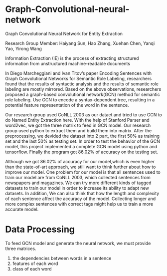 # Graph-Convolutional-neural-network
Graph Convolutional Neural Network for Entity Extraction

Research Group Member: Haiyang Sun, Hao Zhang, Xuehan Chen, Yanqi Yao, Yirong Wang

Information Extraction (IE) is the process of extracting structured information from unstructured machine-readable documents 

In Diego Marcheggiani and Ivan Titov’s paper Encoding Sentences with Graph Convolutional Networks for Semantic Role Labeling, researchers found that the results of syntactic analysis and the results of semantic role labeling are mostly mirrored. Based on the above observations, researchers proposed a graph-based convolutional network(GCN) method for semantic role labeling. Use GCN to encode a syntax-dependent tree, resulting in a potential feature representation of the word in the sentence.

Our research group used CoNLL 2003 as our dataet and tried to use GCN to do Named Entity Extraction here. With the help of Stanford Parser and word2vec, we got the three matrix to feed in GCN model. Our research group used python to extract them and build them into matrix. After the preprocessing, we devided the dataset into 2 part, the first 50% as training set and the last 50% as testing set. In order to test the behavior of the GCN model, this project implemented a complete GCN model using python and tensorflow. Finally the program got 86.02% of accuracy on the testing set.

Although we got 86.02% of accuracy for our model,which is even higher than the state-of-art approach, we still want to think further about how to improve our model. One problem for our model is that all sentences used to train our model are from CoNLL 2003, which collected sentences from newspapers and magazines. We can try more different kinds of tagged datasets to train our model in order to increase its ability to adapt new datasets. In addition, We can also think that how the length and complexity of each sentence affect the accuracy of the model. Collecting longer and more complex sentences with correct tags might help us to train a more accurate model.

# Data Processing
To feed GCN model and generate the neural network, we must provide three matrices.
1. the dependencies between words in a sentence
2. features of each word
3. class of each word
